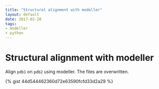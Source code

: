 ```yaml
---
title: "Structural alignment with modeller"
layout: default
date: 2017-02-20
tags:
- modeller
- python
---
```


# Structural alignment with modeller

Align `pdb1` on `pdb2` using modeller. The files are overwritten.

{% gist 44d544462360d72e63590fcfd33d2a29 %}
